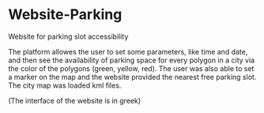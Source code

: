 # Website-Parking
Website for parking slot accessibility

The platform allowes the user to set some parameters, like time and date, and then see the availability of parking space for every polygon in a city via the color of the polygons (green, yellow, red). The user was also able to set a marker on the map and the website provided the nearest free parking slot. The city map was loaded kml files.

(The interface of the website is in greek)
